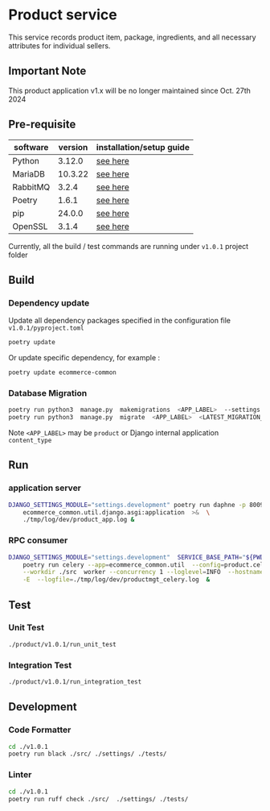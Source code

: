 # Product service
This service records product item, package, ingredients, and all necessary attributes for individual sellers.

## Important Note
This product application v1.x will be no longer maintained since Oct. 27th 2024

## Pre-requisite
| software | version | installation/setup guide |
|-----|-----|-----|
|Python | 3.12.0 | [see here](https://github.com/metalalive/EnvToolSetupJunkBox/blob/master/build_python_from_source.md) |
|MariaDB| 10.3.22 | [see here](https://github.com/metalalive/EnvToolSetupJunkBox/blob/master/mariaDB_server_setup.md) |
|RabbitMQ| 3.2.4 | [see here](https://github.com/metalalive/EnvToolSetupJunkBox/blob/master/rabbitmq_setup.md) |
|Poetry| 1.6.1 | [see here](https://python-poetry.org/docs) |
|pip| 24.0.0 | [see here](https://pip.pypa.io/en/stable/) |
|OpenSSL| 3.1.4 | [see here](https://raspberrypi.stackexchange.com/a/105663/86878) |


Currently, all the build / test commands are running under `v1.0.1` project folder

## Build
### Dependency update
Update all dependency packages specified in the configuration file `v1.0.1/pyproject.toml`
```bash
poetry update
```
Or update specific dependency, for example :
```bash
poetry update ecommerce-common
```

### Database Migration
```bash
poetry run python3  manage.py  makemigrations  <APP_LABEL>  --settings  settings.migration
poetry run python3  manage.py  migrate  <APP_LABEL>  <LATEST_MIGRATION_VERSION>  --settings  settings.migration  --database site_dba
```
Note `<APP_LABEL>` may be `product` or Django internal application `content_type`


## Run
### application server
```bash
DJANGO_SETTINGS_MODULE="settings.development" poetry run daphne -p 8009 \
    ecommerce_common.util.django.asgi:application  >&  \
    ./tmp/log/dev/product_app.log &
```

### RPC consumer
```bash
DJANGO_SETTINGS_MODULE="settings.development"  SERVICE_BASE_PATH="${PWD}/../.." \
    poetry run celery --app=ecommerce_common.util  --config=product.celeryconfig \
    --workdir ./src  worker --concurrency 1 --loglevel=INFO  --hostname=productmgt@%h \
    -E  --logfile=./tmp/log/dev/productmgt_celery.log  &
```

## Test
### Unit Test
```bash
./product/v1.0.1/run_unit_test
```

### Integration Test
```bash
./product/v1.0.1/run_integration_test
```

## Development
### Code Formatter
```bash
cd ./v1.0.1
poetry run black ./src/ ./settings/ ./tests/
```
### Linter
```bash
cd ./v1.0.1
poetry run ruff check ./src/  ./settings/ ./tests/
```
